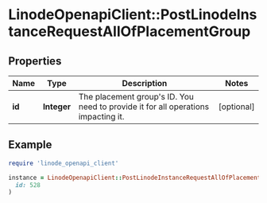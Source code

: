 # LinodeOpenapiClient::PostLinodeInstanceRequestAllOfPlacementGroup

## Properties

| Name | Type | Description | Notes |
| ---- | ---- | ----------- | ----- |
| **id** | **Integer** | The placement group&#39;s ID. You need to provide it for all operations impacting it. | [optional] |

## Example

```ruby
require 'linode_openapi_client'

instance = LinodeOpenapiClient::PostLinodeInstanceRequestAllOfPlacementGroup.new(
  id: 528
)
```

